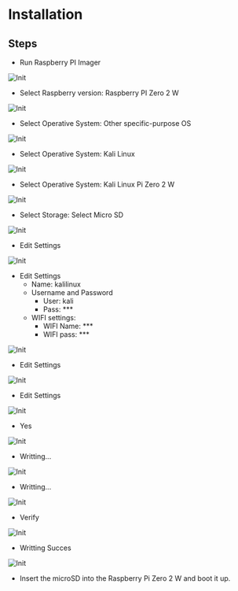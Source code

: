 # Installation

## Steps

- Run Raspberry PI Imager

![Init](../images/steps/step010.png)

- Select Raspberry version: Raspberry PI Zero 2 W

![Init](../images/steps/step020.png)

- Select Operative System: Other specific-purpose OS

![Init](../images/steps/step030.png)

- Select Operative System: Kali Linux

![Init](../images/steps/step040.png)

- Select Operative System: Kali Linux Pi Zero 2 W

![Init](../images/steps/step050.png)

- Select Storage: Select Micro SD

![Init](../images/steps/step060.png)

- Edit Settings

![Init](../images/steps/step070.png)

- Edit Settings
  - Name: kalilinux
  - Username and Password
    - User: kali
    - Pass: ***
  - WIFI settings:
    - WIFI Name: ***
    - WIFI pass: ***

![Init](../images/steps/step080.png)

- Edit Settings

![Init](../images/steps/step090.png)

- Edit Settings

![Init](../images/steps/step100.png)

- Yes

![Init](../images/steps/step110.png)

- Writting...

![Init](../images/steps/step120.png)

- Writting...

![Init](../images/steps/step130.png)

- Verify

![Init](../images/steps/step140.png)

- Writting Succes

![Init](../images/steps/step150.png)

- Insert the microSD into the Raspberry Pi Zero 2 W and boot it up.  

